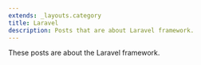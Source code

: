 ```yaml
---
extends: _layouts.category
title: Laravel
description: Posts that are about Laravel framework.
---
```


These posts are about the Laravel framework.
